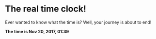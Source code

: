 # The real time clock!

Ever wanted to know what the time is? Well, your journey is about to end!

**The time is Nov 20, 2017, 01:39**